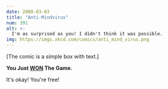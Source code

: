```yaml
---
date: 2008-03-03
title: "Anti-Mindvirus"
num: 391
alt: >-
  I'm as surprised as you! I didn't think it was possible.
img: https://imgs.xkcd.com/comics/anti_mind_virus.png
---
```

[The comic is a simple box with text.]

**You Just <u>WON</u> The Game.**

It's okay! You're free!